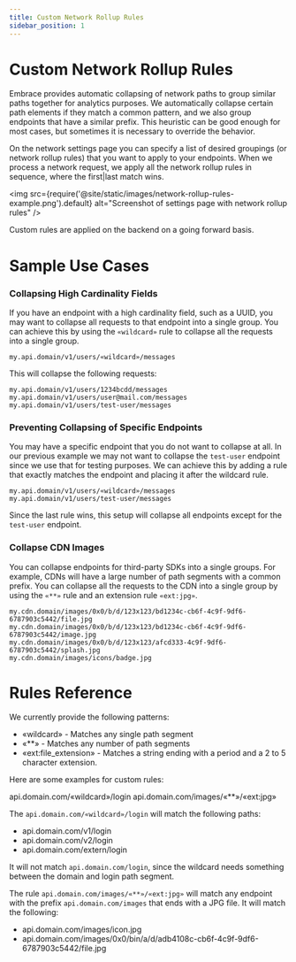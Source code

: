 ```yaml
---
title: Custom Network Rollup Rules 
sidebar_position: 1
---
```


# Custom Network Rollup Rules

Embrace provides automatic collapsing of network paths to group similar paths together for analytics purposes.
We automatically collapse certain path elements if they match a common pattern, and we also group endpoints
that have a similar prefix. This heuristic can be good enough for most cases, but sometimes it is necessary
to override the behavior.

On the network settings page you can specify a list of desired groupings (or network rollup rules) that you want to
apply to your endpoints. When we process a network request, we apply all the network rollup rules in sequence, where
the first|last match wins.

<img src={require('@site/static/images/network-rollup-rules-example.png').default} alt="Screenshot of settings page with network rollup rules" />

Custom rules are applied on the backend on a going forward basis.

# Sample Use Cases

### Collapsing High Cardinality Fields
If you have an endpoint with a high cardinality field, such as a UUID, you may want to collapse all requests to that
endpoint into a single group. You can achieve this by using the `«wildcard»` rule to collapse all the requests into a 
single group.

```shell
my.api.domain/v1/users/«wildcard»/messages
```

This will collapse the following requests:

```shell
my.api.domain/v1/users/1234bcdd/messages
my.api.domain/v1/users/user@mail.com/messages
my.api.domain/v1/users/test-user/messages
```

### Preventing Collapsing of Specific Endpoints
You may have a specific endpoint that you do not want to collapse at all. In our previous example we may not want to
collapse the `test-user` endpoint since we use that for testing purposes. We can achieve this by adding a rule that
exactly matches the endpoint and placing it after the wildcard rule.

```
my.api.domain/v1/users/«wildcard»/messages
my.api.domain/v1/users/test-user/messages
```

Since the last rule wins, this setup will collapse all endpoints except for the `test-user` endpoint.


### Collapse CDN Images
You can collapse endpoints for third-party SDKs into a single groups. For example, CDNs will have a large number of
path segments with a common prefix. You can collapse all the requests to the CDN into a single group by using the
`«**»` rule and an extension rule `«ext:jpg»`.

```shell
my.cdn.domain/images/0x0/b/d/123x123/bd1234c-cb6f-4c9f-9df6-6787903c5442/file.jpg
my.cdn.domain/images/0x0/b/d/123x123/bd1234c-cb6f-4c9f-9df6-6787903c5442/image.jpg
my.cdn.domain/images/0x0/b/d/123x123/afcd333-4c9f-9df6-6787903c5442/splash.jpg
my.cdn.domain/images/icons/badge.jpg
```


# Rules Reference

We currently provide the following patterns:

* «wildcard» - Matches any single path segment
* «**» - Matches any number of path segments
* «ext:file_extension» - Matches a string ending with a period and a 2 to 5 character extension.

Here are some examples for custom rules:

api.domain.com/«wildcard»/login
api.domain.com/images/«**»/«ext:jpg»

The `api.domain.com/«wildcard»/login` will match the following paths:
- api.domain.com/v1/login
- api.domain.com/v2/login
- api.domain.com/extern/login

It will not match `api.domain.com/login`, since the wildcard needs something between the domain and login path segment.

The rule `api.domain.com/images/«**»/«ext:jpg»` will match any endpoint with the prefix `api.domain.com/images` that
ends with a JPG file. It will match the following:
- api.domain.com/images/icon.jpg
- api.domain.com/images/0x0/bin/a/d/adb4108c-cb6f-4c9f-9df6-6787903c5442/file.jpg
